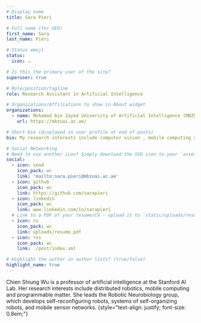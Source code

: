 ```yaml
---
# Display name
title: Sara Pieri

# Full name (for SEO)
first_name: Sara
last_name: Pieri

# Status emoji
status:
  icon: ☕️

# Is this the primary user of the site?
superuser: true

# Role/position/tagline
role: Research Assistant in Artificial Intelligence

# Organizations/Affiliations to show in About widget
organizations:
  - name: Mohamed bin Zayed University of Artificial Intelligence (MBZUAI)
    url: https://mbzuai.ac.ae/

# Short bio (displayed in user profile at end of posts)
bio: My research interests include computer vision , mobile computing and programmable matter.

# Social Networking
# Need to use another icon? Simply download the SVG icon to your `assets/media/icons/` folder.
social:
  - icon: send
    icon_pack: wc
    link: 'mailto:sara.pieri@mbzuai.ac.ae'
  - icon: github
    icon_pack: wc
    link: https://github.com/sarapieri
  - icon: linkedin
    icon_pack: wc
    link: www.linkedin.com/in/sarapieri
  # Link to a PDF of your resume/CV - upload it to `static/uploads/resume.pdf`
  - icon: cv
    icon_pack: wc
    link: uploads/resume.pdf
  - icon: rss
    icon_pack: wc
    link: ./post/index.xml

# Highlight the author in author lists? (true/false)
highlight_name: true
---
```


Chien Shiung Wu is a professor of artificial intelligence at the Stanford AI Lab. Her research interests include
distributed robotics, mobile computing and programmable matter. She leads the Robotic Neurobiology group, which develops
self-reconfiguring robots, systems of self-organizing robots, and mobile sensor networks.
{style="text-align: justify; font-size: 0.8em;"}
